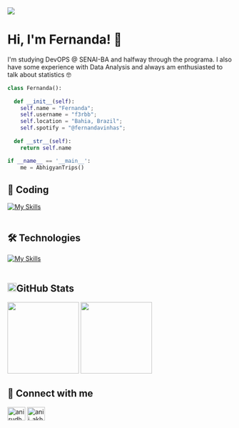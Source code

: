 <div>
<img src="https://github.com/Anmol-Baranwal/Cool-GIFs-For-GitHub/assets/74038190/d48893bd-0757-481c-8d7e-ba3e163feae7" />
</div>

<h1>Hi, I'm Fernanda! 👋</h1>

<p>
  I'm studying DevOPS @ SENAI-BA and halfway through the programa. I also have some experience with Data Analysis and always am enthusiasted to talk about statistics 🤓
</p>

```python
class Fernanda():
    
  def __init__(self):
    self.name = "Fernanda";
    self.username = "f3rbb";
    self.location = "Bahia, Brazil";
    self.spotify = "@fernandavinhas";
  
  def __str__(self):
    return self.name

if __name__ == '__main__':
    me = AbhigyanTrips()
```

## 🚀 Coding
[![My Skills](https://skillicons.dev/icons?i=java,python,html,c)](https://skillicons.dev)<br><br>

## 🛠️ Technologies
[![My Skills](https://skillicons.dev/icons?i=vscode,powershell,mysql,bootstrap,visualstudio,git,github)](https://skillicons.dev)<br><br>

## <img height="20" alt="GIF" src="https://github.com/joaopauloaramuni/joaopauloaramuni/blob/main/img/graphic.gif?raw=true"/>GitHub Stats

<div>
        <img height="160em" src="https://github-readme-stats.vercel.app/api?username=f3rnn&show_icons=true&theme=dark">
        <img height="160em" src="https://github-readme-stats.vercel.app/api/top-langs/?username=f3rnn&layout=compact&theme=dark">
</div>

## 👾 Connect with me 
<p align="left">
<a href="https://www.linkedin.com/in/maria-fernanda-cordeiro-vinhas-405541213" target="blank"><img align="center" src="https://raw.githubusercontent.com/rahuldkjain/github-profile-readme-generator/master/src/images/icons/Social/linked-in-alt.svg" alt="anirudh-rai-072732220" height="30" width="40" /></a>
<a href="https://instagram.com/fernperonomucho" target="blank"><img align="center" src="https://raw.githubusercontent.com/rahuldkjain/github-profile-readme-generator/master/src/images/icons/Social/instagram.svg" alt="anii_akhil" height="30" width="40" /></a>
</p>
